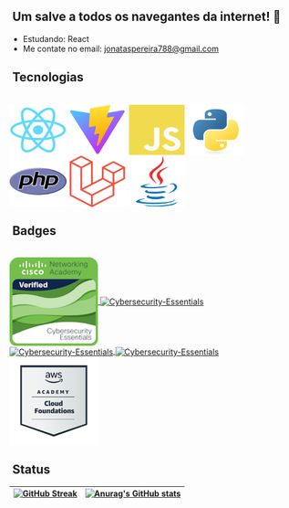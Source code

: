 ## &nbsp;Um salve a todos os navegantes da internet! 👋

-  Estudando: React
-  Me contate no email: jonataspereira788@gmail.com

## &nbsp;Tecnologias

<div style="display: inline_block"><br>
  <img align="center" alt="Jol-React" height="90" width="100" src="https://raw.githubusercontent.com/devicons/devicon/master/icons/react/react-original.svg">
  <img align="center" alt="Jol-Vite" height="90" width="100" src="https://raw.githubusercontent.com/devicons/devicon/refs/heads/master/icons/vitejs/vitejs-original.svg">
  <img align="center" alt="Jol-Js" height="90" width="100" src="https://raw.githubusercontent.com/devicons/devicon/master/icons/javascript/javascript-plain.svg">
  <img align="center" alt="Jol-Python" height="90" width="100" src="https://raw.githubusercontent.com/devicons/devicon/master/icons/python/python-original.svg">
  <img align="center" alt="Jol-Csharp" height="90" width="100" src="https://raw.githubusercontent.com/devicons/devicon/master/icons/php/php-original.svg">
  <img align="center" alt="Jol-Laravel" height="90" width="100" src="https://raw.githubusercontent.com/devicons/devicon/refs/heads/master/icons/laravel/laravel-original.svg">
  <img align="center" alt="Jol-Java" height="90" width="100" src="https://raw.githubusercontent.com/devicons/devicon/refs/heads/master/icons/java/java-original.svg">
</div>

## &nbsp;Badges
<div style="display: inline_block"><br>
  <a href="https://www.credly.com/badges/7d1daa46-7fa8-4944-9eb8-a54c96ec3ca0/public_url">
    <img align="center" alt="Cybersecurity-Essentials" height="155" width="155" src="assets/cybersecurity-essentials.png">
  </a>
  <a href="https://www.credly.com/badges/5688e4db-c674-4abc-aef4-63ed91ff8c66/public_url">
    <img align="center" alt="Cybersecurity-Essentials" height="155" width="155" src="https://github.com/user-attachments/assets/0a3b497a-b1b7-451d-bbbf-ce61989d4f9f">
  </a>
  <a href="https://www.credly.com/badges/bc523b44-cdeb-45cd-b032-740e4707ad9a/public_url">
    <img align="center" alt="Cybersecurity-Essentials" height="155" width="155" src="https://github.com/user-attachments/assets/6316245c-f764-4e49-bca3-288e360b6fed">
  </a>
  <a href="https://www.credly.com/badges/58e5923b-0b42-470e-b796-813a42ba1df7/public_url">
    <img align="center" alt="Cybersecurity-Essentials" height="155" width="155" src="https://github.com/user-attachments/assets/3f9f4742-a2e7-4c2c-8e29-6a735c4e5dda">
  </a>

  <br>
  <a href="https://www.credly.com/badges/cfe16b39-5bd7-44ce-a3fb-73ba97ad8153/public_url">
    <img align="center" alt="aws-academy-cloud-foundations" height="155" width="155" src="assets/aws-academy-graduate-aws-academy-cloud-foundations.png">
  </a>
</div>

 
## &nbsp;Status

| [![GitHub Streak](https://streak-stats.demolab.com?user=Rasanhii&theme=omni&locale=pt_BR&date_format=j%20M%5B%20Y%5D&currStreakNum=E973D3&stroke=EBA8D844&sideLabels=E973D3&currStreakLabel=E973D3)](https://git.io/streak-stats)  | [![Anurag's GitHub stats](https://github-readme-stats.vercel.app/api?username=rasanhii&theme=omni&locale=pt-br)](https://github.com/anuraghazra/github-readme-stats) |
|----------- | ----------- |
